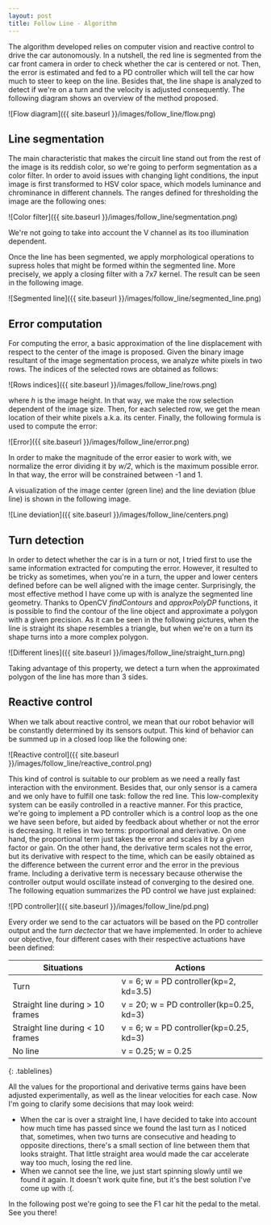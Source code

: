 ```yaml
---
layout: post
title: Follow Line - Algorithm
---
```

The algorithm developed relies on computer vision and reactive control to drive the car autonomously. In a nutshell, the red line is segmented from the car front camera in order to check whether the car is centered or not. Then, the error is estimated and fed to a PD controller which will tell the car how much to steer to keep on the line. Besides that, the line shape is analyzed to detect if we're on a turn and the velocity is adjusted consequently. The following diagram shows an overview of the method proposed.

![Flow diagram]({{ site.baseurl }}/images/follow_line/flow.png)

## Line segmentation
 The main characteristic that makes the circuit line stand out from the rest of the image is its reddish color, so we're going to perform segmentation as a color filter. In order to avoid issues with changing light conditions, the input image is first transformed to HSV color space, which models luminance and chrominance in different channels. The ranges defined for thresholding the image are the following ones:
 
 ![Color filter]({{ site.baseurl }}/images/follow_line/segmentation.png)

We're not going to take into account the V channel as its too illumination dependent.

Once the line has been segmented, we apply morphological operations to supress holes that might be formed within the segmented line. More precisely, we apply a closing filter with a 7x7 kernel. The result can be seen in the following image.

 ![Segmented line]({{ site.baseurl }}/images/follow_line/segmented_line.png)

## Error computation
For computing the error, a basic approximation of the line displacement with respect to the center of the image is proposed. Given the binary image resultant of the image segmentation process, we analyze white pixels in two rows. The indices of the selected rows are obtained as follows:

 ![Rows indices]({{ site.baseurl }}/images/follow_line/rows.png)

where *h* is the image height. In that way, we make the row selection dependent of the image size. Then, for each selected row, we get the mean location of their white pixels a.k.a. its center. Finally, the following formula is used to compute the error:

 ![Error]({{ site.baseurl }}/images/follow_line/error.png)
 
 In order to make the magnitude of the error easier to work with, we normalize the error dividing it by *w/2*, which is the maximum possible error. In that way, the error will be constrained between -1 and 1.

A visualization of the image center (green line) and the line deviation (blue line) is shown in the following image.

 ![Line deviation]({{ site.baseurl }}/images/follow_line/centers.png)

## Turn detection
In order to detect whether the car is in a turn or not, I tried first to use the same information extracted for computing the error. However, it resulted to be tricky as sometimes, when you're in a turn, the upper and lower centers defined before can be well aligned with the image center. Surprisingly, the most effective method I have come up with is analyze the segmented line geometry. Thanks to OpenCV *findContours* and *approxPolyDP* functions, it is possible to find the contour of the line object and approximate a polygon with a given precision. As it can be seen in the following pictures, when the line is straight its shape resembles a triangle, but when we're on a turn its shape turns into a more complex polygon.

 ![Different lines]({{ site.baseurl }}/images/follow_line/straight_turn.png)

Taking advantage of this property, we detect a turn when the approximated polygon of the line has more than 3 sides.
 
## Reactive control
When we talk about reactive control, we mean that our robot behavior will be constantly determined by its sensors output. This kind of behavior can be summed up in a closed loop like the following one:

 ![Reactive control]({{ site.baseurl }}/images/follow_line/reactive_control.png)
 
 This kind of control is suitable to our problem as we need a really fast interaction with the environment. Besides that, our only sensor is a camera and we only have to fulfill one task: follow the red line. This low-complexity system can be easily controlled in a reactive manner. For this practice, we're going to implement a PD controller which is a control loop as the one we have seen before, but aided by feedback about whether or not the error is decreasing. It relies in two terms: proportional and derivative. On one hand, the proportional term just takes the error and scales it by a given factor or gain. On the other hand, the derivative term scales not the error, but its derivative with respect to the time, which can be easily obtained as the difference between the current error and the error in the previous frame. Including a derivative term is necessary because otherwise the controller output would oscillate instead of converging to the desired one. The following equation summarizes the PD control we have just explained:
 
  ![PD controller]({{ site.baseurl }}/images/follow_line/pd.png)

Every order we send to the car actuators will be based on the PD controller output and the *turn dectector* that we have implemented. In order to achieve our objective, four different cases with their respective actuations have been defined:

<style>
.tablelines table, .tablelines td, .tablelines th {
        border: 1px solid black;
        }
</style>

| **Situations**                    |  **Actions**                                 |
| --------------------------------- | -------------------------------------------- |
| Turn                              |  v = 6;    w = PD controller(kp=2, kd=3.5)   |
| Straight line during > 10 frames  |  v = 20;   w = PD controller(kp=0.25, kd=3)  |
| Straight line during < 10 frames  |  v = 6;    w = PD controller(kp=0.25, kd=3)  |
| No line                           |  v = 0.25; w = 0.25                          | 
{: .tablelines}

All the values for the proportional and derivative terms gains have been adjusted experimentally, as well as the linear velocities for each case. Now I'm going to clarify some decisions that may look weird:
- When the car is over a straight line, I have decided to take into account how much time has passed since we found the last turn as I noticed that, sometimes, when two turns are consecutive and heading to opposite directions, there's a small section of line between them that looks straight. That little straight area would made the car accelerate way too much, losing the red line.
- When we cannot see the line, we just start spinning slowly until we found it again. It doesn't work quite fine, but it's the best solution I've come up with :(.

In the following post we're going to see the F1 car hit the pedal to the metal. See you there!